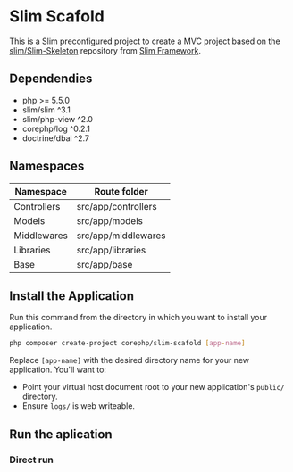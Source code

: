# Slim Scafold

This is a Slim preconfigured project to create a MVC project based on the [slim/Slim-Skeleton](https://github.com/slimphp/Slim-Skeleton) 
repository from [Slim Framework](https://www.slimframework.com/).

## Dependendies

* php >= 5.5.0
* slim/slim ^3.1
* slim/php-view ^2.0
* corephp/log ^0.2.1
* doctrine/dbal ^2.7

## Namespaces

| Namespace   | Route folder        |
|-------------|---------------------|
| Controllers | src/app/controllers |
| Models      | src/app/models      |
| Middlewares | src/app/middlewares |
| Libraries   | src/app/libraries   |
| Base        | src/app/base        |

## Install the Application

Run this command from the directory in which you want to install your application.

```bash
php composer create-project corephp/slim-scafold [app-name]
```

Replace ```[app-name]``` with the desired directory name for your new application. You'll want to:

* Point your virtual host document root to your new application's ```public/``` directory.
* Ensure ```logs/``` is web writeable.

## Run the aplication

### Direct run

